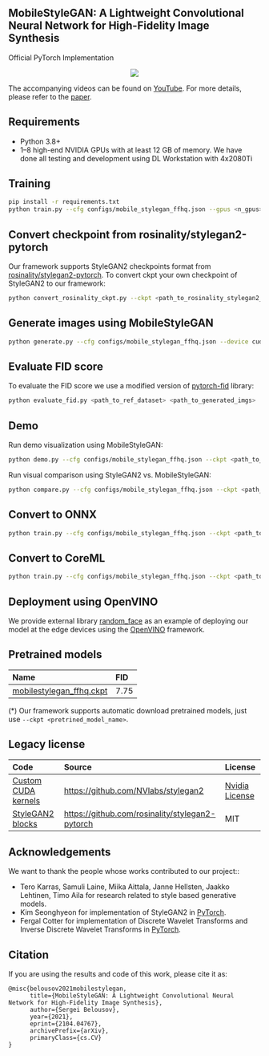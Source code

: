 ## MobileStyleGAN: A Lightweight Convolutional Neural Network for High-Fidelity Image Synthesis

Official PyTorch Implementation

<p align="center">
  <img src="res/faces.jpeg"/>
</p>

The accompanying videos can be found on [YouTube](https://www.youtube.com/playlist?list=PLstKhmdpWBtwsvq_27ALmPbf_mBLmk0uI).
For more details, please refer to the [paper](https://arxiv.org/abs/2104.04767).

## Requirements

* Python 3.8+
* 1–8 high-end NVIDIA GPUs with at least 12 GB of memory. We have done all testing and development using DL Workstation with 4x2080Ti


## Training

```bash
pip install -r requirements.txt
python train.py --cfg configs/mobile_stylegan_ffhq.json --gpus <n_gpus>
```

## Convert checkpoint from rosinality/stylegan2-pytorch

Our framework supports StyleGAN2 checkpoints format from [rosinality/stylegan2-pytorch](https://github.com/rosinality/stylegan2-pytorch).
To convert ckpt your own checkpoint of StyleGAN2 to our framework:

```bash
python convert_rosinality_ckpt.py --ckpt <path_to_rosinality_stylegan2_ckpt> --ckpt-mnet <path_to_output_mapping_network_ckpt> --ckpt-snet <path_to_output_synthesis_network_ckpt>
```

## Generate images using MobileStyleGAN

```bash
python generate.py --cfg configs/mobile_stylegan_ffhq.json --device cuda --ckpt <path_to_ckpt> --output-path <path_to_store_imgs> --batch-size <batch_size> --n-batches <n_batches>
```

## Evaluate FID score

To evaluate the FID score we use a modified version of [pytorch-fid](https://github.com/mseitzer/pytorch-fid) library:

```bash
python evaluate_fid.py <path_to_ref_dataset> <path_to_generated_imgs>
```

## Demo

Run demo visualization using MobileStyleGAN:
```bash
python demo.py --cfg configs/mobile_stylegan_ffhq.json --ckpt <path_to_ckpt>
```

Run visual comparison using StyleGAN2 vs. MobileStyleGAN:
```bash
python compare.py --cfg configs/mobile_stylegan_ffhq.json --ckpt <path_to_ckpt>
```

## Convert to ONNX
```bash
python train.py --cfg configs/mobile_stylegan_ffhq.json --ckpt <path_to_ckpt> --export-model onnx --export-dir <output_dir>
```

## Convert to CoreML
```bash
python train.py --cfg configs/mobile_stylegan_ffhq.json --ckpt <path_to_ckpt> --export-model coreml --export-dir <output_dir>
```

## Deployment using OpenVINO

We provide external library [random_face](https://github.com/bes-dev/random_face) as an example of deploying our model at the edge devices using the [OpenVINO](https://github.com/openvinotoolkit/openvino) framework.

## Pretrained models

|Name|FID|
|:---|:--|
|[mobilestylegan_ffhq.ckpt](https://drive.google.com/uc?id=11Kja0XGE8liLb6R5slNZjF3j3v_6xydt)|7.75|

(*) Our framework supports automatic download pretrained models, just use `--ckpt <pretrined_model_name>`.

## Legacy license

|Code|Source|License|
|:---|:-----|:------|
|[Custom CUDA kernels](core/models/modules/ops/)|https://github.com/NVlabs/stylegan2|[Nvidia License](LICENSE-NVIDIA)|
|[StyleGAN2 blocks](core/models/modules/legacy.py)|https://github.com/rosinality/stylegan2-pytorch|MIT|

## Acknowledgements

We want to thank the people whose works contributed to our project::
* Tero Karras, Samuli Laine, Miika Aittala, Janne Hellsten, Jaakko Lehtinen, Timo Aila for research related to style based generative models.
* Kim Seonghyeon for implementation of StyleGAN2 in [PyTorch](https://github.com/rosinality/stylegan2-pytorch).
* Fergal Cotter for implementation of Discrete Wavelet Transforms and Inverse Discrete Wavelet Transforms in [PyTorch](https://github.com/fbcotter/pytorch_wavelets).

## Citation

If you are using the results and code of this work, please cite it as:

```
@misc{belousov2021mobilestylegan,
      title={MobileStyleGAN: A Lightweight Convolutional Neural Network for High-Fidelity Image Synthesis},
      author={Sergei Belousov},
      year={2021},
      eprint={2104.04767},
      archivePrefix={arXiv},
      primaryClass={cs.CV}
}
```
